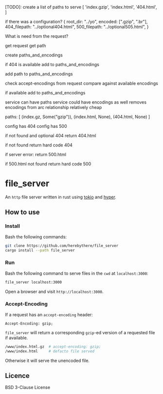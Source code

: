 [TODO]: create a list of paths to serve
[
	'index.gzip',
	'index.html',
	'404.html',
]

if there was a configuration?
{
	root_dir: "../yo",
	encoded: [".gzip", ".br"],
	404_filepath: "../optional404.html",
	500_filepath: "../optional505.html",
}

What is need from the request?


get request
get path

create paths_and_encodings

if 404 is available add to paths_and_encodings

add path to paths_and_encodings

check accept-encodings from request
compare against available encodings

if available add to paths_and_encodings



service can have paths
service could have encodings as well
removes encodings from arc relationship
relatively cheap

paths: [
	(index.gz, Some("gzip")),
	(index.html, None),
	(404.html, None)
]

config has 404
config has 500



if not found and optional 404
return 404.html

if not found
return hard code 404

if server error:
return 500.html

if 500.html not found
return hard code 500


# file_server

An `http` file server written in rust using [tokio](https://tokio.rs/) and
[hyper](https://hyper.rs/).

## How to use

### Install

Bash the following commands:

```sh
git clone https://github.com/herebythere/file_server
cargo install --path file_server
```

### Run 

Bash the following command to serve files in the `cwd` at `localhost:3000`:

```sh
file_server localhost:3000
```

Open a browser and visit `http://localhost:3000`.

### Accept-Encoding

If a request has an `accept-encoding` header:

```
Accept-Encoding: gzip;
```

`file_server` will return a corresponding `gzip`-ed version of a requested file if available.

```sh
/www/index.html.gz	# accept-encoding: gzip;
/www/index.html		# defacto file served
```

Otherwise it will serve the unencoded file.

## Licence

BSD 3-Clause License
